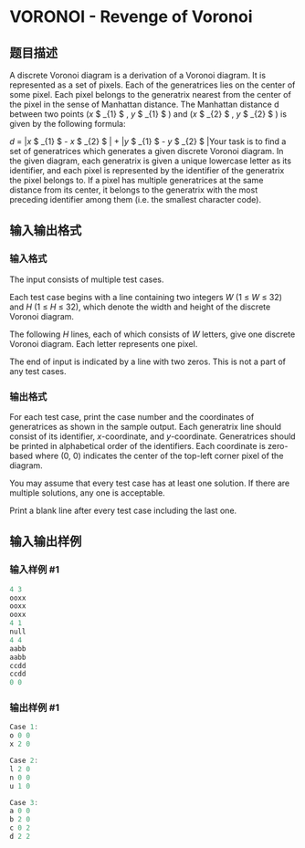 # VORONOI - Revenge of Voronoi

## 题目描述

A discrete Voronoi diagram is a derivation of a Voronoi diagram. It is represented as a set of pixels. Each of the generatrices lies on the center of some pixel. Each pixel belongs to the generatrix nearest from the center of the pixel in the sense of Manhattan distance. The Manhattan distance d between two points (_x_ $ _{1} $ , _y_ $ _{1} $ ) and (_x_ $ _{2} $ , _y_ $ _{2} $ ) is given by the following formula:

_d_ = |_x_ $ _{1} $ - _x_ $ _{2} $ | + |_y_ $ _{1} $ - _y_ $ _{2} $ |Your task is to find a set of generatrices which generates a given discrete Voronoi diagram. In the given diagram, each generatrix is given a unique lowercase letter as its identifier, and each pixel is represented by the identifier of the generatrix the pixel belongs to. If a pixel has multiple generatrices at the same distance from its center, it belongs to the generatrix with the most preceding identifier among them (i.e. the smallest character code).

## 输入输出格式

### 输入格式

The input consists of multiple test cases.

Each test case begins with a line containing two integers _W_ (1 ≤ _W_ ≤ 32) and _H_ (1 ≤ _H_ ≤ 32), which denote the width and height of the discrete Voronoi diagram.

The following _H_ lines, each of which consists of _W_ letters, give one discrete Voronoi diagram. Each letter represents one pixel.

The end of input is indicated by a line with two zeros. This is not a part of any test cases.

### 输出格式

For each test case, print the case number and the coordinates of generatrices as shown in the sample output. Each generatrix line should consist of its identifier, _x_-coordinate, and _y_-coordinate. Generatrices should be printed in alphabetical order of the identifiers. Each coordinate is zero-based where (0, 0) indicates the center of the top-left corner pixel of the diagram.

You may assume that every test case has at least one solution. If there are multiple solutions, any one is acceptable.

Print a blank line after every test case including the last one.

## 输入输出样例

### 输入样例 #1

```cpp
4 3
ooxx
ooxx
ooxx
4 1
null
4 4
aabb
aabb
ccdd
ccdd
0 0
```


### 输出样例 #1

```cpp
Case 1:
o 0 0
x 2 0

Case 2:
l 2 0
n 0 0
u 1 0

Case 3:
a 0 0
b 2 0
c 0 2
d 2 2
```


